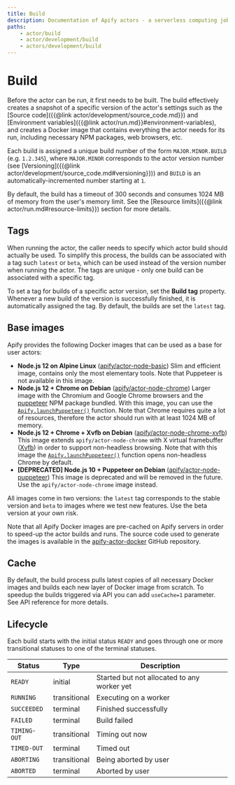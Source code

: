 ```yaml
---
title: Build
description: Documentation of Apify actors - a serverless computing jobs that enable execution of long-running web scraping and automation tasks in the cloud.
paths:
    - actor/build
    - actor/development/build
    - actors/development/build
---
```


# [](#build)Build

Before the actor can be run, it first needs to be built. The build effectively creates a snapshot of a specific version of the actor's settings such as the [Source code]({{@link actor/development/source_code.md}}) and [Environment variables]({{@link actor/run.md}}#environment-variables), and creates a Docker image that contains everything the actor needs for its run, including necessary NPM packages, web browsers, etc.

Each build is assigned a unique build number of the form `MAJOR.MINOR.BUILD` (e.g. `1.2.345`), where `MAJOR.MINOR` corresponds to the actor version number (see [Versioning]({{@link actor/development/source_code.md#versioning}})) and `BUILD` is an automatically-incremented number starting at `1`.

By default, the build has a timeout of 300 seconds and consumes 1024 MB of memory from the user's memory limit. See the [Resource limits]({{@link actor/run.md#resource-limits}}) section for more details.

## [](#tags)Tags

When running the actor, the caller needs to specify which actor build should actually be used. To simplify this process, the builds can be associated with a tag such `latest` or `beta`, which can be used instead of the version number when running the actor. The tags are unique - only one build can be associated with a specific tag.

To set a tag for builds of a specific actor version, set the **Build tag** property. Whenever a new build of the version is successfully finished, it is automatically assigned the tag. By default, the builds are set the `latest` tag.

## [](#base-images)Base images

Apify provides the following Docker images that can be used as a base for user actors:

*   **Node.js 12 on Alpine Linux** ([apify/actor-node-basic](https://hub.docker.com/r/apify/actor-node-basic/))
    Slim and efficient image, contains only the most elementary tools. Note that Puppeteer is not available in this image.
*   **Node.js 12 + Chrome on Debian** ([apify/actor-node-chrome](https://hub.docker.com/r/apify/actor-node-chrome/))
    Larger image with the Chromium and Google Chrome browsers and the [puppeteer](https://www.npmjs.com/package/puppeteer) NPM package bundled. With this image, you can use the [`Apify.launchPuppeteer()`](https://sdk.apify.com/docs/api/apify#apifylaunchpuppeteeroptions) function. Note that Chrome requires quite a lot of resources, therefore the actor should run with at least 1024 MB of memory.
*   **Node.js 12 + Chrome + Xvfb on Debian** ([apify/actor-node-chrome-xvfb](https://hub.docker.com/r/apify/actor-node-chrome-xvfb/))
    This image extends `apify/actor-node-chrome` with X virtual framebuffer ([Xvfb](https://www.x.org/archive/X11R7.6/doc/man/man1/Xvfb.1.xhtml)) in order to support non-headless browsing. Note that with this image the [`Apify.launchPuppeteer()`](https://sdk.apify.com/docs/api/apify#apifylaunchpuppeteeroptions) function opens non-headless Chrome by default.
*   **[DEPRECATED] Node.js 10 + Puppeteer on Debian** ([apify/actor-node-puppeteer](https://hub.docker.com/r/apify/actor-node-puppeteer/))
    This image is deprecated and will be removed in the future. Use the `apify/actor-node-chrome` image instead.

All images come in two versions: the `latest` tag corresponds to the stable version and `beta` to images where we test new features. Use the beta version at your own risk.

Note that all Apify Docker images are pre-cached on Apify servers in order to speed-up the actor builds and runs. The source code used to generate the images is available in the [apify-actor-docker](https://github.com/apifytech/apify-actor-docker) GitHub repository.

## [](#cache)Cache

By default, the build process pulls latest copies of all necessary Docker images and builds each new layer of Docker image from scratch. To speedup the builds triggered via API you can add `useCache=1` parameter. See API reference for more details.

## [](#lifecycle)Lifecycle

Each build starts with the initial status `READY` and goes through one or more transitional statuses to one of the terminal statuses.

|Status|Type|Description|
|--- |--- |--- |
|`READY`|initial|Started but not allocated to any worker yet|
|`RUNNING`|transitional|Executing on a worker|
|`SUCCEEDED`|terminal|Finished successfully|
|`FAILED`|terminal|Build failed|
|`TIMING-OUT`|transitional|Timing out now|
|`TIMED-OUT`|terminal|Timed out|
|`ABORTING`|transitional|Being aborted by user|
|`ABORTED`|terminal|Aborted by user|

